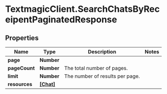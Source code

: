 # TextmagicClient.SearchChatsByReceipentPaginatedResponse

## Properties
Name | Type | Description | Notes
------------ | ------------- | ------------- | -------------
**page** | **Number** |  | 
**pageCount** | **Number** | The total number of pages. | 
**limit** | **Number** | The number of results per page. | 
**resources** | [**[Chat]**](Chat.md) |  | 


